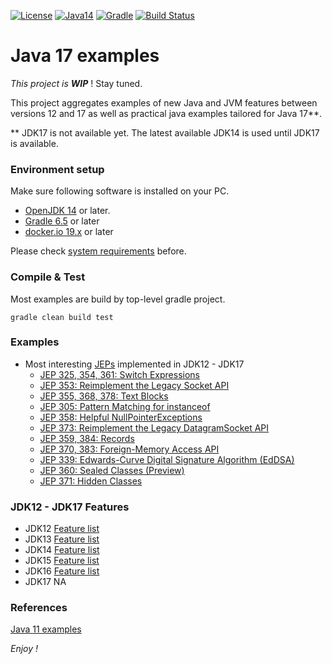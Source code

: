 [![License](https://img.shields.io/badge/License-Apache%202.0-blue.svg)](https://opensource.org/licenses/Apache-2.0)
[![Java14](https://img.shields.io/badge/java-14-blue)](https://img.shields.io/badge/java-14-blue)
[![Gradle](https://img.shields.io/badge/gradle-v6.5-blue)](https://img.shields.io/badge/gradle-v6.5-blue)
[![Build Status](https://travis-ci.com/jveverka/java-17-examples.svg?branch=master)](https://travis-ci.com/jveverka/java-17-examples)

# Java 17 examples

*This project is __WIP__* ! Stay tuned.

This project aggregates examples of new Java and JVM features between versions 12 and 17 
as well as practical java examples tailored for Java 17**.

** JDK17 is not available yet. The latest available JDK14 is used until JDK17 is available.

### Environment setup
Make sure following software is installed on your PC.
* [OpenJDK 14](https://adoptopenjdk.net/releases.html?variant=openjdk14&jvmVariant=hotspot) or later.
* [Gradle 6.5](https://gradle.org/install/) or later
* [docker.io 19.x](https://www.docker.com/) or later 

Please check [system requirements](docs/system-requirements.md) before. 

### Compile & Test
Most examples are build by top-level gradle project.
```
gradle clean build test
```

### Examples
* Most interesting [JEPs](http://openjdk.java.net/jeps/1) implemented in JDK12 - JDK17
  * [JEP 325, 354, 361: Switch Expressions](https://openjdk.java.net/jeps/361)
  * [JEP 353: Reimplement the Legacy Socket API](https://openjdk.java.net/jeps/353)
  * [JEP 355, 368, 378: Text Blocks](https://openjdk.java.net/jeps/378)
  * [JEP 305: Pattern Matching for instanceof](https://openjdk.java.net/jeps/305)
  * [JEP 358: Helpful NullPointerExceptions](https://openjdk.java.net/jeps/358)
  * [JEP 373: Reimplement the Legacy DatagramSocket API](https://openjdk.java.net/jeps/373)
  * [JEP 359, 384: Records](jep-examples/jep-384_records)
  * [JEP 370, 383: Foreign-Memory Access API](https://openjdk.java.net/jeps/383)
  * [JEP 339: Edwards-Curve Digital Signature Algorithm (EdDSA)](https://openjdk.java.net/jeps/339)
  * [JEP 360: Sealed Classes (Preview)](https://openjdk.java.net/jeps/360)
  * [JEP 371: Hidden Classes](https://openjdk.java.net/jeps/371)

### JDK12 - JDK17 Features
* JDK12 [Feature list](https://openjdk.java.net/projects/jdk/12/)
* JDK13 [Feature list](https://openjdk.java.net/projects/jdk/13/)
* JDK14 [Feature list](https://openjdk.java.net/projects/jdk/14/)
* JDK15 [Feature list](https://openjdk.java.net/projects/jdk/15/)
* JDK16 [Feature list](https://openjdk.java.net/projects/jdk/16/)
* JDK17 NA

### References
[Java 11 examples](https://github.com/jveverka/java-11-examples) 

_Enjoy !_ 
